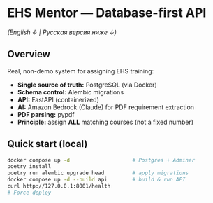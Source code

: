 # EHS Mentor — Database-first API  
*(English ↓ | Русская версия ниже ↓)*

## Overview
Real, non-demo system for assigning EHS training:
- **Single source of truth:** PostgreSQL (via Docker)
- **Schema control:** Alembic migrations
- **API:** FastAPI (containerized)
- **AI:** Amazon Bedrock (Claude) for PDF requirement extraction
- **PDF parsing:** pypdf
- **Principle:** assign **ALL** matching courses (not a fixed number)

## Quick start (local)
```bash
docker compose up -d                    # Postgres + Adminer
poetry install
poetry run alembic upgrade head         # apply migrations
docker compose up -d --build api        # build & run API
curl http://127.0.0.1:8001/health
# Force deploy
